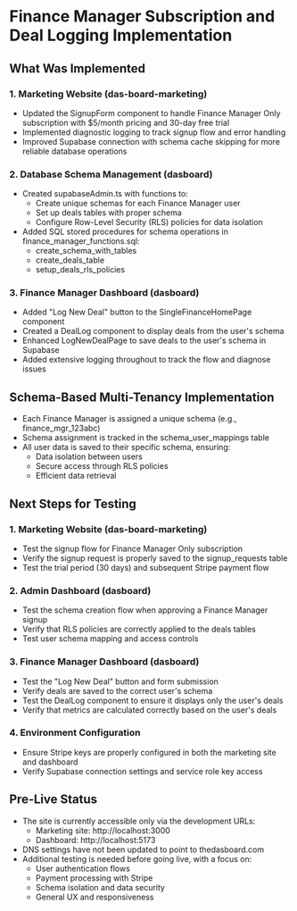 # Finance Manager Subscription and Deal Logging Implementation

## What Was Implemented

### 1. Marketing Website (das-board-marketing)

- Updated the SignupForm component to handle Finance Manager Only subscription with $5/month pricing and 30-day free trial
- Implemented diagnostic logging to track signup flow and error handling
- Improved Supabase connection with schema cache skipping for more reliable database operations

### 2. Database Schema Management (dasboard)

- Created supabaseAdmin.ts with functions to:
  - Create unique schemas for each Finance Manager user
  - Set up deals tables with proper schema
  - Configure Row-Level Security (RLS) policies for data isolation
- Added SQL stored procedures for schema operations in finance_manager_functions.sql:
  - create_schema_with_tables
  - create_deals_table
  - setup_deals_rls_policies

### 3. Finance Manager Dashboard (dasboard)

- Added "Log New Deal" button to the SingleFinanceHomePage component
- Created a DealLog component to display deals from the user's schema
- Enhanced LogNewDealPage to save deals to the user's schema in Supabase
- Added extensive logging throughout to track the flow and diagnose issues

## Schema-Based Multi-Tenancy Implementation

- Each Finance Manager is assigned a unique schema (e.g., finance_mgr_123abc)
- Schema assignment is tracked in the schema_user_mappings table
- All user data is saved to their specific schema, ensuring:
  - Data isolation between users
  - Secure access through RLS policies
  - Efficient data retrieval

## Next Steps for Testing

### 1. Marketing Website (das-board-marketing)

- Test the signup flow for Finance Manager Only subscription
- Verify the signup request is properly saved to the signup_requests table
- Test the trial period (30 days) and subsequent Stripe payment flow

### 2. Admin Dashboard (dasboard)

- Test the schema creation flow when approving a Finance Manager signup
- Verify that RLS policies are correctly applied to the deals tables
- Test user schema mapping and access controls

### 3. Finance Manager Dashboard (dasboard)

- Test the "Log New Deal" button and form submission
- Verify deals are saved to the correct user's schema
- Test the DealLog component to ensure it displays only the user's deals
- Verify that metrics are calculated correctly based on the user's deals

### 4. Environment Configuration

- Ensure Stripe keys are properly configured in both the marketing site and dashboard
- Verify Supabase connection settings and service role key access

## Pre-Live Status

- The site is currently accessible only via the development URLs:
  - Marketing site: http://localhost:3000
  - Dashboard: http://localhost:5173
- DNS settings have not been updated to point to thedasboard.com
- Additional testing is needed before going live, with a focus on:
  - User authentication flows
  - Payment processing with Stripe
  - Schema isolation and data security
  - General UX and responsiveness
